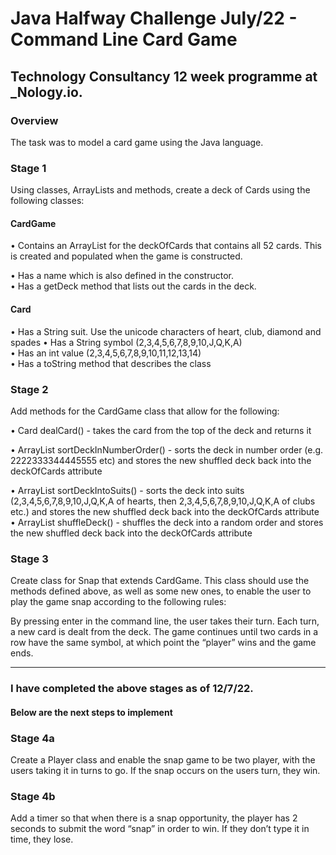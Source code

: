 # Java Halfway Challenge July/22 - Command Line Card Game


## Technology Consultancy 12 week programme at _Nology.io.




### Overview
The task was to model a card game using the Java language. 

### Stage 1
Using classes, ArrayLists and methods, create a deck of Cards using the following
classes: 

#### CardGame  
•  Contains an ArrayList<Card> for the deckOfCards that contains all 52 cards. 
This is created and populated when the game is constructed. 

•  Has a name which is also defined in the constructor.  
•  Has a getDeck method that lists out the cards in the deck.

#### Card  
•  Has a String suit. Use the unicode characters of heart, club, diamond and spades
•  Has a String symbol (2,3,4,5,6,7,8,9,10,J,Q,K,A)  
•  Has an int value (2,3,4,5,6,7,8,9,10,11,12,13,14)  
•  Has a toString method that describes the class

### Stage 2
Add methods for the CardGame class that allow for the following:  

•  Card dealCard() - takes the card from the top of the deck and returns it  

•  ArrayList<Card> sortDeckInNumberOrder() - sorts the deck in number order (e.g.
2222333344445555 etc) and stores the new shuffled deck back into the deckOfCards
attribute  

•  ArrayList<Card> sortDeckIntoSuits() - sorts the deck into suits (2,3,4,5,6,7,8,9,10,J,Q,K,A
of hearts, then 2,3,4,5,6,7,8,9,10,J,Q,K,A of clubs etc.) and stores the new shuffled deck
back into the deckOfCards attribute  
•  ArrayList<Card> shuffleDeck() - shuffles the deck into a random order and stores the
new shuffled deck back into the deckOfCards attribute

### Stage 3
Create class for Snap that extends CardGame. This class should use the methods defined
above, as well as some new ones, to enable the user to play the game snap according to the
following rules:

By pressing enter in the command line, the user takes their turn. Each turn, a new card is dealt
from the deck. The game continues until two cards in a row have the same symbol, at which
point the “player” wins and the game ends. 


-----------

### I have completed the above stages as of 12/7/22.
#### Below are the next steps to implement

### Stage 4a
Create a Player class and enable the snap game to be two player, with the users taking it in
turns to go. If the snap occurs on the users turn, they win.

### Stage 4b
Add a timer so that when there is a snap opportunity, the player has 2 seconds to submit the
word “snap” in order to win. If they don’t type it in time, they lose. 